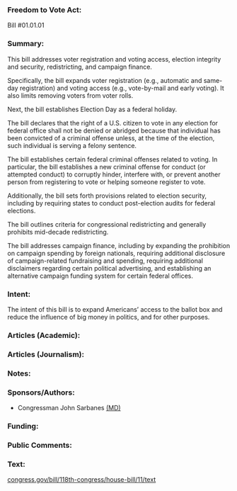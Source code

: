 ### **Freedom to Vote Act:**
Bill #01.01.01
<br>

### Summary:
This bill addresses voter registration and voting access, election integrity and security, redistricting, and campaign finance.

Specifically, the bill expands voter registration (e.g., automatic and same-day registration) and voting access (e.g., vote-by-mail and early voting). It also limits removing voters from voter rolls.

Next, the bill establishes Election Day as a federal holiday.

The bill declares that the right of a U.S. citizen to vote in any election for federal office shall not be denied or abridged because that individual has been convicted of a criminal offense unless, at the time of the election, such individual is serving a felony sentence.

The bill establishes certain federal criminal offenses related to voting. In particular, the bill establishes a new criminal offense for conduct (or attempted conduct) to corruptly hinder, interfere with, or prevent another person from registering to vote or helping someone register to vote.

Additionally, the bill sets forth provisions related to election security, including by requiring states to conduct post-election audits for federal elections.

The bill outlines criteria for congressional redistricting and generally prohibits mid-decade redistricting.

The bill addresses campaign finance, including by expanding the prohibition on campaign spending by foreign nationals, requiring additional disclosure of campaign-related fundraising and spending, requiring additional disclaimers regarding certain political advertising, and establishing an alternative campaign funding system for certain federal offices.
<br>

### Intent:
The intent of this bill is to expand Americans’ access to the ballot box and reduce the influence of big money in politics, and for other purposes. 
<br>

### Articles (Academic):


### Articles (Journalism):


### Notes:


### Sponsors/Authors:
* Congressman John Sarbanes [(MD)](https://sarbanes.house.gov/)<br>

### Funding:


### Public Comments:


### Text:<br>

[congress.gov/bill/118th-congress/house-bill/11/text](https://www.congress.gov/bill/118th-congress/house-bill/11/text)